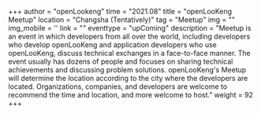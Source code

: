 +++ 
author = "openLookeng"
time = "2021.08" 
title = "openLooKeng Meetup" 
location = "Changsha (Tentatively)" 
tag = "Meetup"
img = "" 
img_mobile = ''
link = ""
eventtype = "upComing"
description = "Meetup is an event in which developers from all over the world, including developers who develop openLooKeng and application developers who use openLooKeng, discuss technical exchanges in a face-to-face manner. The event usually has dozens of people and focuses on sharing technical achievements and discussing problem solutions. openLooKeng's Meetup will determine the location according to the city where the developers are located. Organizations, companies, and developers are welcome to recommend the time and location, and more welcome to host."
weight = 92
+++
